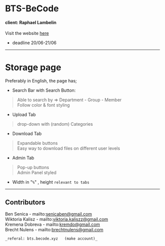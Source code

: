 # BTS-BeCode 
#### client: Raphael Lambelin 

Visit the website [here](https://bensenica.github.io/bts-becode/)

* deadline 20/06-21/06
---
# Storage page 
  Preferably in English, the page has;  
  * Search Bar with Search Button:  
  > Able to search by =>  Department - Group - Member  
  > Follow color & font styling  
  
  * Upload Tab  
  > drop-down with (random) Categories 
  * Download Tab 
  > Expandable buttons   
  Easy way to download files on different user levels 
  * Admin Tab 
  > Pop-up buttons  
  Admin Panel styled
  * Width in "`%`" , height `relevant to tabs`
---
## Contributors

Ben Senica - mailto:senicaben@gmail.com  
Wiktoria Kalisz - mailto:viktoria.kaliszz@gmail.com  
Kremena Dobreva - mailto:kremdo@gmail.com  
Brecht Nulens - mailto:brechtnulens@gmail.com

`_referal: bts.becode.xyz  
(make account)_`

